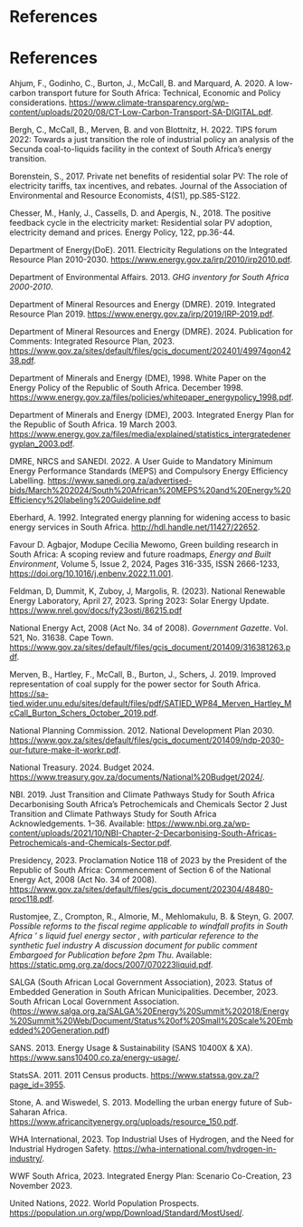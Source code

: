 # References

# References

Ahjum, F., Godinho, C., Burton, J., McCall, B. and Marquard, A. 2020. A low-carbon transport future for South Africa: Technical, Economic and Policy considerations. <https://www.climate-transparency.org/wp-content/uploads/2020/08/CT-Low-Carbon-Transport-SA-DIGITAL.pdf>.

Bergh, C., McCall, B., Merven, B. and von Blottnitz, H. 2022. TIPS forum 2022: Towards a just transition the role of industrial policy an analysis of the Secunda coal-to-liquids facility in the context of South Africa’s energy transition.

Borenstein, S., 2017. Private net benefits of residential solar PV: The role of electricity tariffs, tax incentives, and rebates. Journal of the Association of Environmental and Resource Economists, 4(S1), pp.S85-S122.

Chesser, M., Hanly, J., Cassells, D. and Apergis, N., 2018. The positive feedback cycle in the electricity market: Residential solar PV adoption, electricity demand and prices. Energy Policy, 122, pp.36-44.

Department of Energy(DoE). 2011. Electricity Regulations on the Integrated Resource Plan 2010-2030. <https://www.energy.gov.za/irp/2010/irp2010.pdf>.

Department of Environmental Affairs. 2013. _GHG inventory for South Africa 2000-2010_.

Department of Mineral Resources and Energy (DMRE). 2019. Integrated Resource Plan 2019. <https://www.energy.gov.za/irp/2019/IRP-2019.pdf>.

Department of Mineral Resources and Energy (DMRE). 2024. Publication for Comments: Integrated Resource Plan, 2023. <https://www.gov.za/sites/default/files/gcis_document/202401/49974gon4238.pdf>.

Department of Minerals and Energy (DME), 1998. White Paper on the Energy Policy of the Republic of South Africa. December 1998. <https://www.energy.gov.za/files/policies/whitepaper_energypolicy_1998.pdf>.

Department of Minerals and Energy (DME), 2003. Integrated Energy Plan for the Republic of South Africa. 19 March 2003. <https://www.energy.gov.za/files/media/explained/statistics_intergratedenergyplan_2003.pdf>.

DMRE, NRCS and SANEDI. 2022. A User Guide to Mandatory Minimum Energy Performance Standards (MEPS) and Compulsory Energy Efficiency Labelling. <https://www.sanedi.org.za/advertised-bids/March%202024/South%20African%20MEPS%20and%20Energy%20Efficiency%20labeling%20Guideline.pdf>

Eberhard, A. 1992. Integrated energy planning for widening access to basic energy services in South Africa. <http://hdl.handle.net/11427/22652>.

Favour D. Agbajor, Modupe Cecilia Mewomo, Green building research in South Africa: A scoping review and future roadmaps, _Energy and Built Environment_, Volume 5, Issue 2, 2024, Pages 316-335, ISSN 2666-1233, <https://doi.org/10.1016/j.enbenv.2022.11.001>.

Feldman, D, Dummit, K, Zuboy, J, Margolis, R. (2023). National Renewable Energy Laboratory, April 27, 2023. Spring 2023: Solar Energy Update. <https://www.nrel.gov/docs/fy23osti/86215.pdf>

National Energy Act, 2008 (Act No. 34 of 2008). _Government Gazette_. Vol. 521, No. 31638. Cape Town. <https://www.gov.za/sites/default/files/gcis_document/201409/316381263.pdf>.

Merven, B., Hartley, F., McCall, B., Burton, J., Schers, J. 2019. Improved representation of coal supply for the power sector for South Africa. <https://sa-tied.wider.unu.edu/sites/default/files/pdf/SATIED_WP84_Merven_Hartley_McCall_Burton_Schers_October_2019.pdf>.

National Planning Commission. 2012. National Development Plan 2030. <https://www.gov.za/sites/default/files/gcis_document/201409/ndp-2030-our-future-make-it-workr.pdf>.

National Treasury. 2024. Budget 2024. <https://www.treasury.gov.za/documents/National%20Budget/2024/>.

NBI. 2019. Just Transition and Climate Pathways Study for South Africa Decarbonising South Africa’s Petrochemicals and Chemicals Sector 2 Just Transition and Climate Pathways Study for South Africa Acknowledgements. 1–36. Available: <https://www.nbi.org.za/wp-content/uploads/2021/10/NBI-Chapter-2-Decarbonising-South-Africas-Petrochemicals-and-Chemicals-Sector.pdf>.

Presidency, 2023. Proclamation Notice 118 of 2023 by the President of the Republic of South Africa: Commencement of Section 6 of the National Energy Act, 2008 (Act No. 34 of 2008). <https://www.gov.za/sites/default/files/gcis_document/202304/48480-proc118.pdf>.

Rustomjee, Z., Crompton, R., Almorie, M., Mehlomakulu, B. & Steyn, G. 2007. _Possible reforms to the fiscal regime applicable to windfall profits in South Africa ’ s liquid fuel energy sector , with particular reference to the synthetic fuel industry A discussion document for public comment Embargoed for Publication before 2pm Thu_. Available: <https://static.pmg.org.za/docs/2007/070223liquid.pdf>.

SALGA (South African Local Government Association), 2023. Status of Embedded Generation in South African Municipalities. December, 2023. South African Local Government Association. (<https://www.salga.org.za/SALGA%20Energy%20Summit%202018/Energy%20Summit%20Web/Document/Status%20of%20Small%20Scale%20Embedded%20Generation.pdf>)

SANS. 2013. Energy Usage & Sustainability (SANS 10400X & XA). <https://www.sans10400.co.za/energy-usage/>.

StatsSA. 2011. 2011 Census products. <https://www.statssa.gov.za/?page_id=3955>.

Stone, A. and Wiswedel, S. 2013. Modelling the urban energy future of Sub-Saharan Africa. <https://www.africancityenergy.org/uploads/resource_150.pdf>.

WHA International, 2023. Top Industrial Uses of Hydrogen, and the Need for Industrial Hydrogen Safety. <https://wha-international.com/hydrogen-in-industry/>.

WWF South Africa, 2023. Integrated Energy Plan: Scenario Co-Creation, 23 November 2023.

United Nations, 2022. World Population Prospects. <https://population.un.org/wpp/Download/Standard/MostUsed/>.
